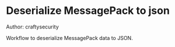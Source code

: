 # Deserialize MessagePack to json

Author: craftysecurity

Workflow to deserialize MessagePack data to JSON.
